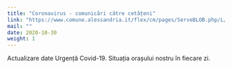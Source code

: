 ```yaml
---
title: "Coronavirus - comunicări către cetățeni"
link: "https://www.comune.alessandria.it/flex/cm/pages/ServeBLOB.php/L/IT/IDPagina/2002"
mail: ""
date: 2020-10-30
weight: 1
---
```


Actualizare date Urgență Covid-19. Situația orașului nostru în fiecare zi. 